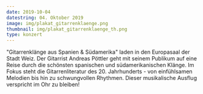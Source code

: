```yaml
---
date: 2019-10-04
datestring: 04. Oktober 2019
image: img/plakat_gitarrenklaenge.png
thumbnail: img/plakat_gitarrenklaenge_th.png
type: konzert
---
```


"Gitarrenklänge aus Spanien & Südamerika" laden in den Europasaal der Stadt Weiz.
Der Gitarrist Andreas Pöttler geht mit seinem Publikum auf eine Reise durch die schönsten spanischen und südamerikanischen Klänge.
Im Fokus steht die Gitarrenliteratur des 20. Jahrhunderts - von einfühlsamen Melodien bis hin zu schwungvollen Rhythmen.
Dieser musikalische Ausflug verspricht im Ohr zu bleiben!
